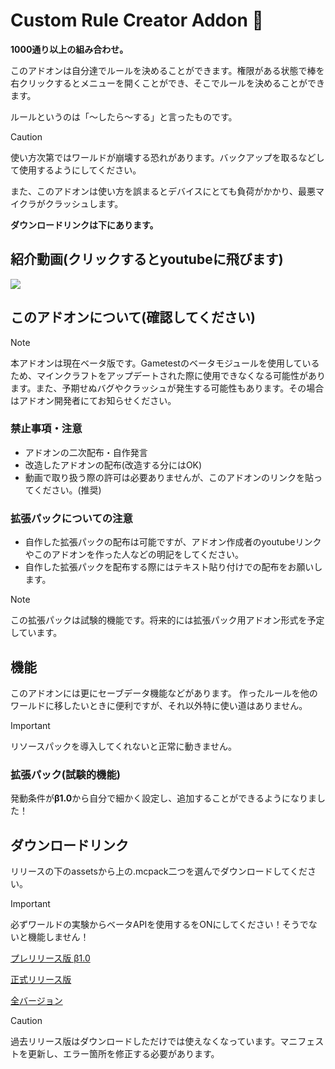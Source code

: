 # Custom Rule Creator Addon 🔨
**1000通り以上の組み合わせ。**

このアドオンは自分達でルールを決めることができます。権限がある状態で棒を右クリックするとメニューを開くことができ、そこでルールを決めることができます。

ルールというのは「～したら～する」と言ったものです。

> [!CAUTION]
> 使い方次第ではワールドが崩壊する恐れがあります。バックアップを取るなどして使用するようにしてください。
> 
> また、このアドオンは使い方を誤まるとデバイスにとても負荷がかかり、最悪マイクラがクラッシュします。

**ダウンロードリンクは下にあります。**
## 紹介動画(クリックするとyoutubeに飛びます)
[![](https://media.discordapp.net/attachments/1036911468416872450/1256460972248399932/httpsdiscord.cominviteWuVMQbYaxt.png?ex=6680d9f7&is=667f8877&hm=be12e698d400c5b6cd2c34503adc36c759575baf6b80e8dc1cb5954bd578f5ec&=&format=webp&quality=lossless&width=1177&height=662)](https://youtu.be/rcW3l2CJnF8?si=NQOo8HAB-g6mZTNS)
## このアドオンについて(確認してください)
> [!Note]
> 本アドオンは現在ベータ版です。Gametestのベータモジュールを使用しているため、マインクラフトをアップデートされた際に使用できなくなる可能性があります。また、予期せぬバグやクラッシュが発生する可能性もあります。その場合はアドオン開発者にてお知らせください。
### 禁止事項・注意
* アドオンの二次配布・自作発言
* 改造したアドオンの配布(改造する分にはOK)
* 動画で取り扱う際の許可は必要ありませんが、このアドオンのリンクを貼ってください。(推奨)
### 拡張パックについての注意
* 自作した拡張パックの配布は可能ですが、アドオン作成者のyoutubeリンクやこのアドオンを作った人などの明記をしてください。
* 自作した拡張パックを配布する際にはテキスト貼り付けでの配布をお願いします。
> [!Note]
> この拡張パックは試験的機能です。将来的には拡張パック用アドオン形式を予定しています。
## 機能
このアドオンには更にセーブデータ機能などがあります。
作ったルールを他のワールドに移したいときに便利ですが、それ以外特に使い道はありません。
> [!IMPORTANT]
> リソースパックを導入してくれないと正常に動きません。
### 拡張パック(試験的機能)
発動条件が**β1.0**から自分で細かく設定し、追加することができるようになりました！
## ダウンロードリンク
リリースの下のassetsから上の.mcpack二つを選んでダウンロードしてください。
> [!IMPORTANT]
> 必ずワールドの実験からベータAPIを使用するをONにしてください！そうでないと機能しません！

[プレリリース版 β1.0](https://github.com/DaySpoon/Custom-Rule-Creator/releases/tag/%CE%B21.0)

[正式リリース版](https://github.com/DaySpoon/Custom-Rule-Creator/releases/latest)

[全バージョン](https://github.com/DaySpoon/Custom-Rule-Creator/releases)

> [!CAUTION]
> 過去リリース版はダウンロードしただけでは使えなくなっています。マニフェストを更新し、エラー箇所を修正する必要があります。
